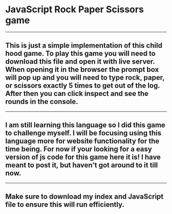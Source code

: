 # JavaScript Rock Paper Scissors game
---
## This is just a simple implementation of this child hood game. To play this game you will need to download this file and open it with live server. When opening it in the browser the prompt box will pop up and you will need to type rock, paper, or scissors exactly 5 times to get out of the log. After then you can click inspect and see the rounds in the console.
---
 ## I am still learning this language so I did this game to challenge myself. I will be focusing using this language more for website functionality for the time being. For now if your looking for a easy version of js code for this game here it is! I have meant to post it, but haven't got around to it till now. 
---
## Make sure to download my index and JavaScript file to ensure this will run efficiently.